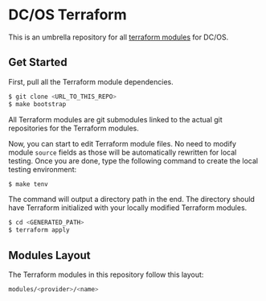 # DC/OS Terraform

This is an umbrella repository for all [terraform modules](https://github.com/dcos-terraform) for DC/OS.

## Get Started

First, pull all the Terraform module dependencies.

```bash
$ git clone <URL_TO_THIS_REPO>
$ make bootstrap
```

All Terraform modules are git submodules linked to the actual git repositories for the Terraform modules.

Now, you can start to edit Terraform module files.
No need to modify module `source` fields as those will be automatically rewritten for local testing.
Once you are done, type the following command to create the local testing environment:

```bash
$ make tenv
```

The command will output a directory path in the end.
The directory should have Terraform initialized with your locally modified Terraform modules.

```bash
$ cd <GENERATED_PATH>
$ terraform apply
```

## Modules Layout

The Terraform modules in this repository follow this layout:

```bash
modules/<provider>/<name>
```
